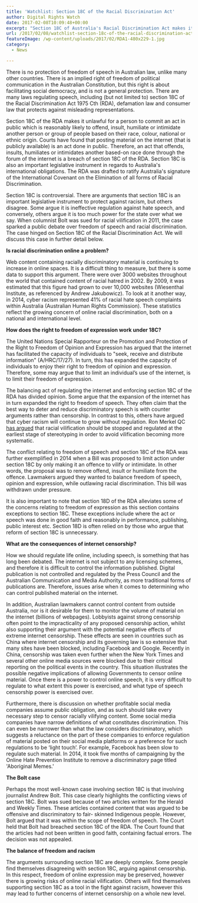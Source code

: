 ```yaml
---
title: 'Watchlist: Section 18C of the Racial Discrimination Act'
author: Digital Rights Watch
date: 2017-02-08T10:09:48+00:00
excerpt: "Section 18C of Australia's Racial Discrimination Act makes it unlawful for a person to commit an act that offends, insults, humiliates or intimidates another based-on race on the internet. Why is this so controversial? Allow us to explain."
url: /2017/02/08/watchlist-section-18c-of-the-racial-discrimination-act/
featureImage: /wp-content/uploads/2017/02/RDA1-480x229-1.jpg
category:
  - News

---
```

<span style="font-weight: 400;">There is no protection of freedom of speech in Australian law, unlike many other countries. There is an implied right of freedom of political communication in the Australian Constitution, but this right is about facilitating social democracy, and is not a general protection. There are many laws regulating speech, including (but not limited to) section 18C of the Racial Discrimination Act 1975 Cth (RDA), defamation law and consumer law that protects against misleading representations.</span>

<span style="font-weight: 400;">Section 18C of the RDA makes it unlawful for a person to commit an act in public which is reasonably likely to offend, insult, humiliate or intimidate another person or group of people based on their race, colour, national or ethnic origin. Courts have found that posting material on the internet (that is publicly available) is an act done in public. Therefore, an act that offends, insults, humiliates or intimidates another based-on race done through the forum of the internet is a breach of section 18C of the RDA. Section 18C is also an important legislative instrument in regards to Australia's international obligations. The RDA was drafted to ratify Australia's signature of the International Covenant on the Elimination of all forms of Racial Discrimination. </span>

<span style="font-weight: 400;">Section 18C is controversial. There are arguments that section 18C is an important legislative instrument to protect against racism, but others disagree. Some argue it is ineffective regulation against hate speech, and conversely, others argue it is too much power for the state over what we say. When columnist Bolt was sued for racial vilification in 2011, the case sparked a public debate over freedom of speech and racial discrimination. The case hinged on Section 18C of the Racial Discrimination Act. We will discuss this case in further detail below. </span>

**Is racial discrimination online a problem?**

<span style="font-weight: 400;">Web content containing racially discriminatory material is continuing to increase in online spaces. It is a difficult thing to measure, but there is some data to support this argument. There were over 3000 websites throughout the world that contained content of racial hatred in 2002. By 2009, it was estimated that this figure had grown to over 10,000 websites (Wiesenthal Institute, as referenced by Andrew Jakubowicz). To look at it another way, in 2014, cyber racism represented 41% of racial hate speech complaints within Australia (Australian Human Rights Commission). These statistics reflect the growing concern of online racial discrimination, both on a national and international level.</span>

**How does the right to freedom of expression work under 18C?**

<span style="font-weight: 400;">The United Nations Special Rapporteur on the Promotion and Protection of the Right to Freedom of Opinion and Expression has argued that the internet has facilitated the capacity of individuals to "seek, receive and distribute information" (A/HRC/17/27). In turn, this has expanded the capacity of individuals to enjoy their right to freedom of opinion and expression. Therefore, some may argue that to limit an individual&#8217;s use of the internet, is to limit their freedom of expression.</span>

<span style="font-weight: 400;">The balancing act of regulating the internet and enforcing section 18C of the RDA has divided opinion. Some argue that the expansion of the internet has in turn expanded the right to freedom of speech. They often claim that the best way to deter and reduce discriminatory speech is with counter arguments rather than censorship. </span><span style="font-weight: 400;">In contrast to this, others have argued that cyber racism will continue to grow without regulation. Ron Merkel QC </span>[<span style="font-weight: 400;">has argued</span>][1] <span style="font-weight: 400;">that racial vilification should be stopped and regulated at the earliest stage of stereotyping in order to avoid vilification becoming more systematic.</span>

<span style="font-weight: 400;">The conflict relating to freedom of speech and section 18C of the RDA was further exemplified in 2014 when a Bill was proposed to limit action under section 18C by only making it an offence to vilify or intimidate. In other words, the proposal was to remove offend, insult or humiliate from the offence. Lawmakers argued they wanted to balance freedom of speech, opinion and expression, while outlawing racial discrimination. This bill was withdrawn under pressure.</span>

<span style="font-weight: 400;">It is also important to note that section 18D of the RDA alleviates some of the concerns relating to freedom of expression as this section contains exceptions to section 18C. These exceptions include where the act or speech was done in good faith and reasonably in performance, publishing, public interest etc.  Section 18D is often relied on by those who argue that reform of section 18C is unnecessary.</span>

**What are the consequences of internet censorship?**

<span style="font-weight: 400;">How we should regulate life online, including speech, is something that has long been debated. The internet is not subject to any licensing schemes, and therefore it is difficult to control the information published. Digital publication is not controlled and regulated by the Press Council and the Australian Communication and Media Authority, as more traditional forms of publications are. Therefore, issues arise when it comes to determining who can control published material on the internet.</span>

<span style="font-weight: 400;">In addition, Australian lawmakers cannot control content from outside Australia, nor is it desirable for them to monitor the volume of material on the internet (billions of webpages).  Lobbyists against strong censorship often point to the impracticality of any proposed censorship action, whilst also supporting their argument with the potential negative effects of extreme internet censorship.  These effects are seen in countries such as China where internet censorship and its governing law is so extensive that many sites have been blocked, including Facebook and Google. Recently in China, censorship was taken even further when the New York Times and several other online media sources were blocked due to their critical reporting on the political events in the country. This situation illustrates the possible negative implications of allowing Governments to censor online material. Once there is a power to control online speech, it is very difficult to regulate to what extent this power is exercised, and what type of speech censorship power is exercised over.</span>

<span style="font-weight: 400;">Furthermore, there is discussion on whether profitable social media companies assume public obligation, and as such should take every necessary step to censor racially vilifying content. Some social media companies have narrow definitions of what constitutes discrimination. This can even be narrower than what the law considers discriminatory, which suggests a reluctance on the part of these companies to enforce regulation of material posted on their social media platforms or a preference for such regulations to be &#8216;light touch&#8217;. For example, Facebook has been slow to regulate such material. In 2014, it took five months of campaigning by the Online Hate Prevention Institute to remove a discriminatory page titled 'Aboriginal Memes.'</span>

**The Bolt case**

<span style="font-weight: 400;">Perhaps the most well-known case involving section 18C is that involving journalist Andrew Bolt. This case clearly highlights the conflicting views of section 18C. Bolt was sued because of two articles written for the Herald and Weekly Times. These articles contained content that was argued to be offensive and discriminatory to fair- skinned Indigenous people. However, Bolt argued that it was within the scope of freedom of speech. The Court held that Bolt had breached section 18C of the RDA. The Court found that the articles had not been written in good faith, containing factual errors. The decision was not appealed.</span>

**The balance of freedom and racism**

<span style="font-weight: 400;">The arguments surrounding section 18C are deeply complex. Some people find themselves disagreeing with section 18C, arguing against censorship. In this respect, freedom of online expression may be preserved, however there is growing risks of online racial vilification. Others will find themselves supporting section 18C as a tool in the fight against racism, however this may lead to further concerns of internet censorship on a whole new level. </span>

 [1]: http://legalbriefs.com.au/ep-9-free-speech/
